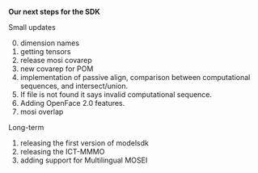 **Our next steps for the SDK**

Small updates

0. dimension names
1. getting tensors
2. release mosi covarep
3. new covarep for POM
4. implementation of passive align, comparison between computational sequences, and intersect/union.
5. If file is not found it says invalid computational sequence. 
6. Adding OpenFace 2.0 features. 
7. mosi overlap


Long-term

1. releasing the first version of modelsdk
2. releasing the ICT-MMMO
3. adding support for Multilingual MOSEI

